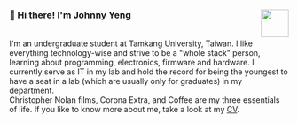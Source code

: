 <h3>👋 Hi there! I'm Johnny Yeng <img align="right" width="50" height="50" src="https://d1.awsstatic.com/training-and-certification/Certification%20Badges/AWS-Certified_Cloud-Practitioner_512x512.bc006f14f986fa4f3ca238b0b62be458ce1fb5ce.png"></h3>
<!-- ![](https://komarev.com/ghpvc/?username=a2902793&color=yellow) -->
<br>
I'm an undergraduate student at Tamkang University, Taiwan. I like everything technology-wise and strive to be a "whole stack" person, learning about programming, electronics, firmware and hardware. I currently serve as IT in my lab and hold the record for being the youngest to have a seat in a lab (which are usually only for graduates) in my department.<br>Christopher Nolan films, Corona Extra, and Coffee are my three essentials of life. If you like to know more about me, take a look at my <a href="./CV.pdf">CV</a>.